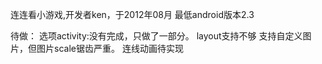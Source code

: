连连看小游戏,开发者ken，于2012年08月
最低android版本2.3

待做：
选项activity:没有完成，只做了一部分。
layout支持不够
支持自定义图片，但图片scale锯齿严重。
连线动画待实现

